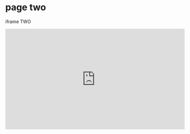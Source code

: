 # page two


iframe TWO 

<iframe width="560" height="315" src="https://www.youtube.com/embed/Pg_qAN0PAcM" frameborder="0" allowfullscreen></iframe>
